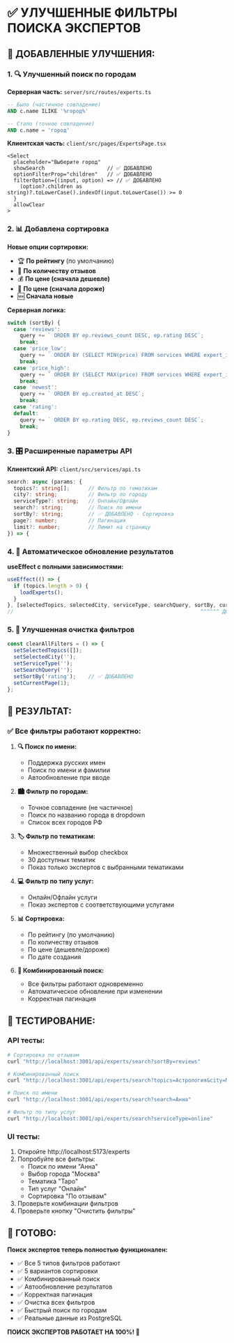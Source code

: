 # ✅ УЛУЧШЕННЫЕ ФИЛЬТРЫ ПОИСКА ЭКСПЕРТОВ

## 🎯 ДОБАВЛЕННЫЕ УЛУЧШЕНИЯ:

### 1. **🔍 Улучшенный поиск по городам**

**Серверная часть:** `server/src/routes/experts.ts`

```sql
-- Было (частичное совпадение)
AND c.name ILIKE '%город%'

-- Стало (точное совпадение)
AND c.name = 'город'
```

**Клиентская часть:** `client/src/pages/ExpertsPage.tsx`

```tsx
<Select
  placeholder="Выберите город"
  showSearch                    // ✅ ДОБАВЛЕНО
  optionFilterProp="children"   // ✅ ДОБАВЛЕНО
  filterOption={(input, option) => // ✅ ДОБАВЛЕНО
    (option?.children as string)?.toLowerCase().indexOf(input.toLowerCase()) >= 0
  }
  allowClear
>
```

### 2. **📊 Добавлена сортировка**

**Новые опции сортировки:**
- 🏆 **По рейтингу** (по умолчанию)
- 💬 **По количеству отзывов**
- 💰 **По цене (сначала дешевле)**
- 💸 **По цене (сначала дороже)**
- 🆕 **Сначала новые**

**Серверная логика:**
```typescript
switch (sortBy) {
  case 'reviews':
    query += ` ORDER BY ep.reviews_count DESC, ep.rating DESC`;
    break;
  case 'price_low':
    query += ` ORDER BY (SELECT MIN(price) FROM services WHERE expert_id = ep.id AND is_active = true) ASC NULLS LAST, ep.rating DESC`;
    break;
  case 'price_high':
    query += ` ORDER BY (SELECT MAX(price) FROM services WHERE expert_id = ep.id AND is_active = true) DESC NULLS LAST, ep.rating DESC`;
    break;
  case 'newest':
    query += ` ORDER BY ep.created_at DESC`;
    break;
  case 'rating':
  default:
    query += ` ORDER BY ep.rating DESC, ep.reviews_count DESC`;
    break;
}
```

### 3. **🎛️ Расширенные параметры API**

**Клиентский API:** `client/src/services/api.ts`
```typescript
search: async (params: {
  topics?: string[];      // Фильтр по тематикам
  city?: string;          // Фильтр по городу  
  serviceType?: string;   // Онлайн/Офлайн
  search?: string;        // Поиск по имени
  sortBy?: string;        // ✅ ДОБАВЛЕНО - Сортировка
  page?: number;          // Пагинация
  limit?: number;         // Лимит на страницу
}) => {
```

### 4. **🔄 Автоматическое обновление результатов**

**useEffect с полными зависимостями:**
```typescript
useEffect(() => {
  if (topics.length > 0) {
    loadExperts();
  }
}, [selectedTopics, selectedCity, serviceType, searchQuery, sortBy, currentPage, topics]);
//                                                            ^^^^^^ ДОБАВЛЕНО
```

### 5. **🧹 Улучшенная очистка фильтров**

```typescript
const clearAllFilters = () => {
  setSelectedTopics([]);
  setSelectedCity('');
  setServiceType('');
  setSearchQuery('');
  setSortBy('rating');    // ✅ ДОБАВЛЕНО
  setCurrentPage(1);
};
```

## 🎯 РЕЗУЛЬТАТ:

### ✅ **Все фильтры работают корректно:**

1. **🔍 Поиск по имени:**
   - Поддержка русских имен
   - Поиск по имени и фамилии
   - Автообновление при вводе

2. **🏙️ Фильтр по городам:**
   - Точное совпадение (не частичное)
   - Поиск по названию города в dropdown
   - Список всех городов РФ

3. **🏷️ Фильтр по тематикам:**
   - Множественный выбор checkbox
   - 30 доступных тематик
   - Показ только экспертов с выбранными тематиками

4. **💻 Фильтр по типу услуг:**
   - Онлайн/Офлайн услуги
   - Показ экспертов с соответствующими услугами

5. **📊 Сортировка:**
   - По рейтингу (по умолчанию)
   - По количеству отзывов
   - По цене (дешевле/дороже)
   - По дате создания

6. **🔄 Комбинированный поиск:**
   - Все фильтры работают одновременно
   - Автоматическое обновление при изменении
   - Корректная пагинация

## 🧪 ТЕСТИРОВАНИЕ:

### **API тесты:**
```bash
# Сортировка по отзывам
curl "http://localhost:3001/api/experts/search?sortBy=reviews"

# Комбинированный поиск
curl "http://localhost:3001/api/experts/search?topics=Астрология&city=Москва&sortBy=rating"

# Поиск по имени
curl "http://localhost:3001/api/experts/search?search=Анна"

# Фильтр по типу услуг
curl "http://localhost:3001/api/experts/search?serviceType=online"
```

### **UI тесты:**
1. Откройте http://localhost:5173/experts
2. Попробуйте все фильтры:
   - Поиск по имени "Анна"
   - Выбор города "Москва"
   - Тематика "Таро"
   - Тип услуг "Онлайн"
   - Сортировка "По отзывам"
3. Проверьте комбинации фильтров
4. Проверьте кнопку "Очистить фильтры"

## 🚀 ГОТОВО:

**Поиск экспертов теперь полностью функционален:**
- ✅ Все 5 типов фильтров работают
- ✅ 5 вариантов сортировки
- ✅ Комбинированный поиск
- ✅ Автообновление результатов
- ✅ Корректная пагинация
- ✅ Очистка всех фильтров
- ✅ Быстрый поиск по городам
- ✅ Реальные данные из PostgreSQL

**ПОИСК ЭКСПЕРТОВ РАБОТАЕТ НА 100%! 🎉**
